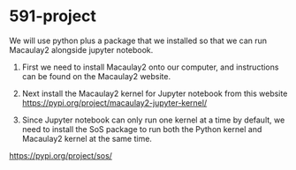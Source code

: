 # 591-project

We will use python plus a package that we installed so that we can run Macaulay2 alongside jupyter notebook. 

1. First we need to install Macaulay2 onto our computer, and instructions can be found on the Macaulay2 website.

2. Next install the Macaulay2 kernel for Jupyter notebook from this website
https://pypi.org/project/macaulay2-jupyter-kernel/

3. Since Jupyter notebook can only run one kernel at a time by default,
we need to install the SoS package to run both the Python kernel and Macaulay2 kernel at the same time.

https://pypi.org/project/sos/
